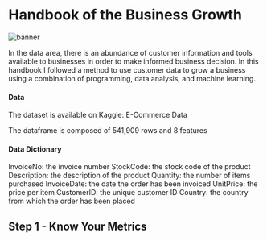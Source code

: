 # Handbook of the Business Growth

![banner](https://www.rapidhits.net/wp-content/uploads/2018/06/data-driven-advertising-850x350.jpg)

In the data area, there is an abundance of customer information and tools available to businesses in order to make informed business decision. In this handbook I followed a method to use customer data to grow a business using a combination of programming, data analysis, and machine learning.

#### Data

The dataset is available on Kaggle: E-Commerce Data

The dataframe is composed of 541,909 rows and 8 features

#### Data Dictionary

InvoiceNo: the invoice number
StockCode: the stock code of the product
Description: the description of the product
Quantity: the number of items purchased
InvoiceDate: the date the order has been invoiced
UnitPrice: the price per item
CustomerID: the unique customer ID
Country: the country from which the order has been placed

## Step 1 - Know Your Metrics


